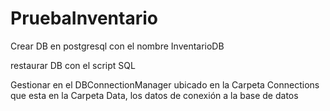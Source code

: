 # PruebaInventario

Crear DB en postgresql con el nombre InventarioDB

restaurar DB con el script SQL

Gestionar en el DBConnectionManager ubicado en la Carpeta Connections que esta en la Carpeta Data, los datos de conexión a la base de datos
